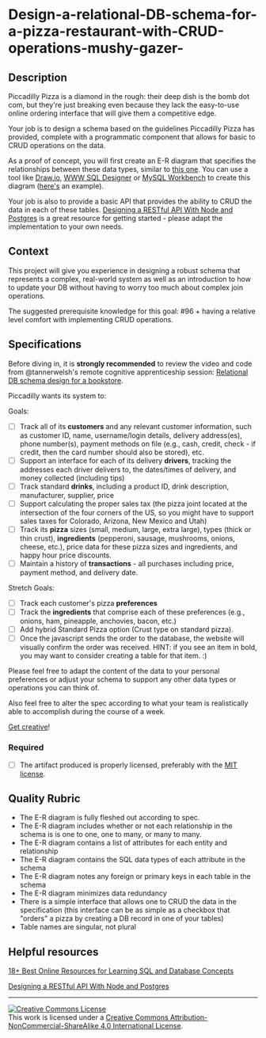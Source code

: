 # Design-a-relational-DB-schema-for-a-pizza-restaurant-with-CRUD-operations-mushy-gazer-

## Description

Piccadilly Pizza is a diamond in the rough: their deep dish is the bomb dot com, but they're just breaking even because they lack the easy-to-use online ordering interface that will give them a competitive edge.

Your job is to design a schema based on the guidelines Piccadilly Pizza has provided, complete with a programmatic component that allows for basic to CRUD operations on the data.

As a proof of concept, you will first create an E-R diagram that specifies the relationships between these data types, similar to [this one](http://www.conceptdraw.com/How-To-Guide/picture/erd-entity-relationship-diagram-symbols/SOFTWARE-DEVELOPMENT-ERD-Entity-Relationship-Model-Diagram.png). You can use a tool like [Draw.io](https://www.draw.io/?splash=0&libs=er;general;advanced;uml;basic;flowchart;arrows), [WWW SQL Designer](http://ondras.zarovi.cz/sql/demo/) or [MySQL Workbench](https://www.mysql.com/products/workbench/) to create this diagram ([here's](https://www.mysql.com/common/images/products/MySQL_Workbench_Visual_Design_Mac.png) an example).

Your job is also to provide a basic API that provides the ability to CRUD the data in each of these tables. [Designing a RESTful API With Node and Postgres](http://mherman.org/blog/2016/03/13/designing-a-restful-api-with-node-and-postgres/#.WAqKX5MrKRt) is a great resource for getting started - please adapt the implementation to your own needs.
## Context

This project will give you experience in designing a robust schema that represents a complex, real-world system as well as an introduction to how to update your DB without having to worry too much about complex join operations.

The suggested prerequisite knowledge for this goal: #96 + having a relative level comfort with implementing CRUD operations. 
## Specifications

Before diving in, it is **strongly recommended** to review the video and code from @tannerwelsh's remote cognitive apprenticeship session: [Relational DB schema design for a bookstore](https://github.com/GuildCrafts/cog-app/tree/master/sessions/02-bookstore-db-schema-20161026).

Piccadilly wants its system to:

Goals:
- [ ] Track all of its **customers** and any relevant customer information, such as customer ID, name, username/login details, delivery address(es), phone number(s), payment methods on file (e.g., cash, credit, check - if credit, then the card number should also be stored), etc.
- [ ] Support an interface for each of its delivery **drivers**, tracking the addresses each driver delivers to, the dates/times of delivery, and money collected (including tips)
- [ ] Track standard **drinks**, including a product ID, drink description, manufacturer, supplier, price
- [ ] Support calculating the proper sales tax (the pizza joint located at the intersection of the four corners of the US, so you might have to support sales taxes for Colorado, Arizona, New Mexico and Utah)
- [ ] Track its **pizza** sizes (small, medium, large, extra large), types (thick or thin crust), **ingredients** (pepperoni, sausage, mushrooms, onions, cheese, etc.), price data for these pizza sizes and ingredients, and happy hour price discounts.
- [ ] Maintain a history of **transactions** - all purchases including price, payment method, and delivery date.

Stretch Goals:
- [ ] Track each customer's pizza **preferences**
- [ ] Track the **ingredients** that comprise each of these preferences (e.g., onions, ham, pineapple, anchovies, bacon, etc.)
- [ ] Add hybrid Standard Pizza option (Crust type on standard pizza).
- [ ] Once the javascript sends the order to the database, the website will visually confirm the order was received.
HINT: if you see an item in bold, you may want to consider creating a table for that item. :)

Please feel free to adapt the content of the data to your personal preferences or adjust your schema to support any other data types or operations you can think of. 

Also feel free to alter the spec according to what your team is realistically able to accomplish during the course of a week. 

[Get creative](https://www.youtube.com/watch?v=9C_HReR_McQ)!
### Required
- [ ] The artifact produced is properly licensed, preferably with the [MIT license](https://opensource.org/licenses/MIT).
## Quality Rubric
- The E-R diagram is fully fleshed out according to spec. 
- The E-R diagram includes whether or not each relationship in the schema is is one to one, one to many, or many to many. 
- The E-R diagram contains a list of attributes for each entity and relationship 
- The E-R diagram contains the SQL data types of each attribute in the schema
- The E-R diagram  notes any foreign or primary keys in each table in the schema
- The E-R diagram minimizes data redundancy
- There is a simple interface that allows one to CRUD the data in the specification (this interface can be as simple as a checkbox that "orders" a pizza by creating a DB record in one of your tables)
- Table names are singular, not plural
## Helpful resources

[18+ Best Online Resources for Learning SQL and Database Concepts](http://www.vertabelo.com/blog/notes-from-the-lab/18-best-online-resources-for-learning-sql-and-database)

[Designing a RESTful API With Node and Postgres](http://mherman.org/blog/2016/03/13/designing-a-restful-api-with-node-and-postgres/#.WAqKX5MrKRt)

---

<!-- LICENSE -->

<a rel="license" href="http://creativecommons.org/licenses/by-nc-sa/4.0/"><img alt="Creative Commons License" style="border-width:0" src="https://i.creativecommons.org/l/by-nc-sa/4.0/80x15.png" /></a>
<br />This work is licensed under a <a rel="license" href="http://creativecommons.org/licenses/by-nc-sa/4.0/">Creative Commons Attribution-NonCommercial-ShareAlike 4.0 International License</a>.
